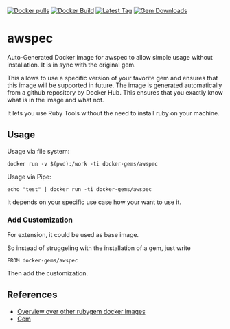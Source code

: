 [![Docker pulls](https://img.shields.io/docker/pulls/rubygem/awspec.svg)](https://hub.docker.com/r/rubygem/awspec/)
[![Docker Build](https://img.shields.io/docker/automated/rubygem/awspec.svg)](https://hub.docker.com/r/rubygem/awspec/)
[![Latest Tag](https://img.shields.io/github/tag/docker-rubygem/awspec.svg)](https://hub.docker.com/r/rubygem/awspec/)
[![Gem Downloads](https://img.shields.io/gem/dt/awspec.svg)](https://rubygems.org/gems/awspec/)
# awspec

Auto-Generated Docker image for awspec to allow simple usage without installation.
It is in sync with the original gem.

This allows to use a specific version of your favorite gem and ensures that this image will be supported in future.
The image is generated automatically from a github repository by Docker Hub.
This ensures that you exactly know what is in the image and what not.

It lets you use Ruby Tools without the need to install ruby on your machine.

## Usage

Usage via file system:

`docker run -v $(pwd):/work -ti docker-gems/awspec`

Usage via Pipe:

`echo "test" | docker run -ti docker-gems/awspec`

It depends on your specific use case how your want to use it.

### Add Customization

For extension, it could be used as base image.

So instead of struggeling with the installation of a gem, just write

`FROM docker-gems/awspec`

Then add the customization.

## References

 - [Overview over other rubygem docker images](https://github.com/thinkbot/docker-rubygem)
 - [Gem](https://rubygems.org/gems/awspec/)

